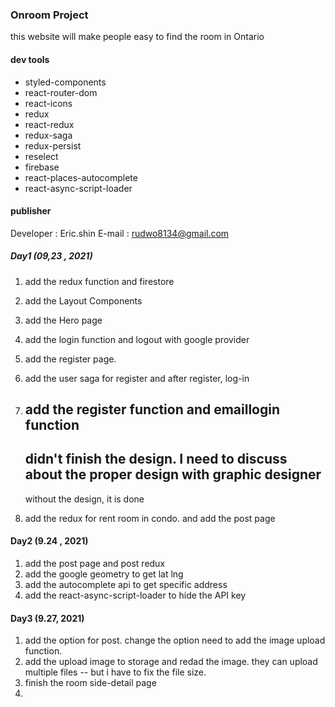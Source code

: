 ### Onroom Project

this website will make people easy to find the room in Ontario

#### dev tools
  - styled-components
  - react-router-dom
  - react-icons
  - redux
  - react-redux
  - redux-saga
  - redux-persist
  - reselect
  - firebase
  - react-places-autocomplete
  - react-async-script-loader


#### publisher

Developer : Eric.shin
E-mail : rudwo8134@gmail.com

##### Day1 (09,23 , 2021)
 1. add the redux function and firestore
 2. add the Layout Components
 3. add the Hero page
 4. add the login function and logout with google provider
 5. add the register page.
 6. add the user saga for register and after register, log-in
 7. add the register function and emaillogin function
    ----------------
    didn't finish the design. I need to discuss about the proper design with graphic designer
    -----------------
    without the design, it is done

  8. add the redux for rent room in condo. and add the post page

#### Day2 (9.24 , 2021)
  1. add the post page and post redux
  2. add the google geometry to get lat lng
  3. add the autocomplete api to get specific address 
  4. add the react-async-script-loader to hide the API key

#### Day3 (9.27, 2021)
  1. add the option for post. change the option
  need to add the image upload function.
  2. add the upload image to storage and redad the image. they can upload multiple files -- but i have to fix the file size.
  3. finish the room side-detail page
  4. 